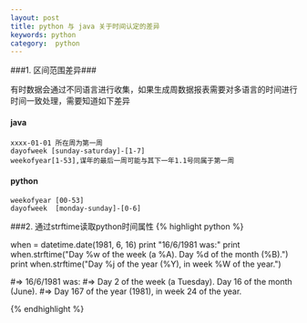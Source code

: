 ```yaml
---
layout: post
title: python 与 java 关于时间认定的差异
keywords: python
category:  python
---
```

###1.  区间范围差异###

有时数据会通过不同语言进行收集，如果生成周数据报表需要对多语言的时间进行时间一致处理，需要知道如下差异

#### java
	xxxx-01-01 所在周为第一周
	dayofweek [sunday-saturday]-[1-7]
	weekofyear[1-53],谋年的最后一周可能与其下一年1.1号同属于第一周

#### python
	weekofyear [00-53]
	dayofweek  [monday-sunday]-[0-6]



###2. 通过strftime读取python时间属性
{% highlight python %}

when = datetime.date(1981, 6, 16)
print "16/6/1981 was:"
print when.strftime("Day %w of the week (a %A). Day %d of the month (%B).")
print when.strftime("Day %j of the year (%Y), in week %W of the year.")

#=> 16/6/1981 was:
#=> Day 2 of the week (a Tuesday). Day 16 of the month (June).
#=> Day 167 of the year (1981), in week 24 of the year.

{% endhighlight %}